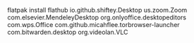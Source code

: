 flatpak install flathub io.github.shiftey.Desktop us.zoom.Zoom com.elsevier.MendeleyDesktop org.onlyoffice.desktopeditors com.wps.Office com.github.micahflee.torbrowser-launcher com.bitwarden.desktop org.videolan.VLC
